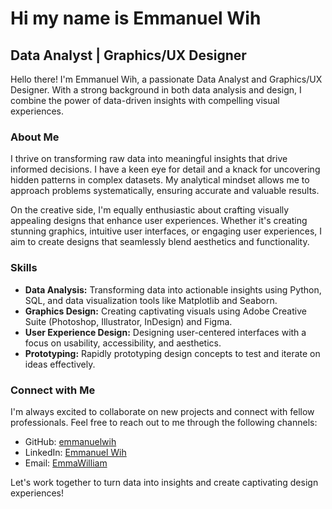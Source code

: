 # Hi my name is Emmanuel Wih

## Data Analyst | Graphics/UX Designer

Hello there! I'm Emmanuel Wih, a passionate Data Analyst and Graphics/UX Designer. With a strong background in both data analysis and design, I combine the power of data-driven insights with compelling visual experiences.

### About Me
I thrive on transforming raw data into meaningful insights that drive informed decisions. I have a keen eye for detail and a knack for uncovering hidden patterns in complex datasets. My analytical mindset allows me to approach problems systematically, ensuring accurate and valuable results.

On the creative side, I'm equally enthusiastic about crafting visually appealing designs that enhance user experiences. Whether it's creating stunning graphics, intuitive user interfaces, or engaging user experiences, I aim to create designs that seamlessly blend aesthetics and functionality.

### Skills
- **Data Analysis:** Transforming data into actionable insights using Python, SQL, and data visualization tools like Matplotlib and Seaborn.
- **Graphics Design:** Creating captivating visuals using Adobe Creative Suite (Photoshop, Illustrator, InDesign) and Figma.
- **User Experience Design:** Designing user-centered interfaces with a focus on usability, accessibility, and aesthetics.
- **Prototyping:** Rapidly prototyping design concepts to test and iterate on ideas effectively.

### Connect with Me
I'm always excited to collaborate on new projects and connect with fellow professionals. Feel free to reach out to me through the following channels:

- GitHub: [emmanuelwih](https://github.com/emmanuelwih)
- LinkedIn: [Emmanuel Wih](https://www.linkedin.com/in/emmanuel-wih-bb6250229/)
- Email: [EmmaWilliam](emmawilliam285@gmail.com)

Let's work together to turn data into insights and create captivating design experiences!
